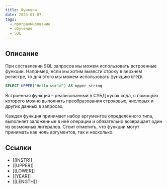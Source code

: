 ```yaml
---
title: Функции
date: 2024-07-07
tags:
  - программирование
  - обучение
  - SQL
---
```


## Описание
При составлении SQL запросов мы можем использовать встроенные функции. Например, если мы хотим вывести строку в верхнем регистре, то для этого мы можем использовать функцию `UPPER`.

```sql
SELECT UPPER("Hello world") AS upper_string
```

Встроенная функция – реализованный в СУБД кусок кода, с помощью которого можно выполнять преобразования строковых, числовых и других данных в запросах.

Каждая функция принимает набор аргументов определённого типа, выполняет заложенные в неё операции и обязательно возвращает один из возможных литералов. Стоит отметить, что функции могут принимать как ноль аргументов, так и несколько.
## Ссылки
- [[INSTR]]
- [[UPPER]]
- [[LOWER]]
- [[YEAR]]
- [[LENGTH]]
